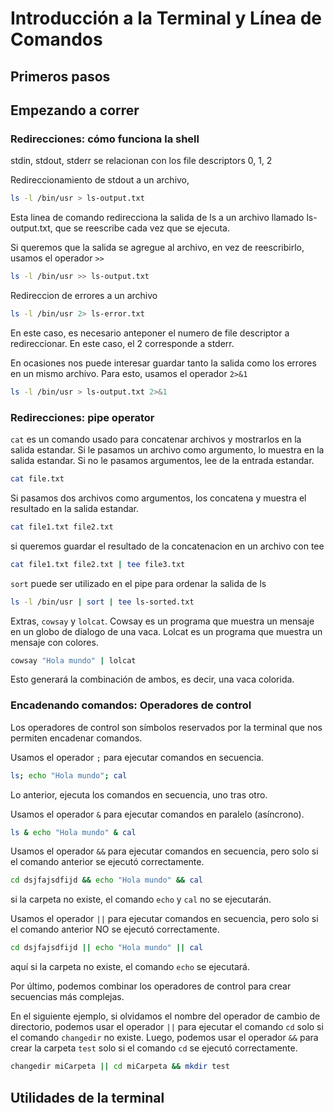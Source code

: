 # Introducción a la Terminal y Línea de Comandos

## Primeros pasos

## Empezando a correr

### Redirecciones: cómo funciona la shell

stdin, stdout, stderr se relacionan con los file descriptors 0, 1, 2

Redireccionamiento de stdout a un archivo,

```bash
ls -l /bin/usr > ls-output.txt
```

Esta linea de comando redirecciona la salida de ls a un archivo llamado ls-output.txt, que se reescribe cada vez que se ejecuta.

Si queremos que la salida se agregue al archivo, en vez de reescribirlo, usamos el operador `>>`

```bash
ls -l /bin/usr >> ls-output.txt
```

Redireccion de errores a un archivo

```bash
ls -l /bin/usr 2> ls-error.txt
```

En este caso, es necesario anteponer el numero de file descriptor a redireccionar. En este caso, el 2 corresponde a stderr.

En ocasiones nos puede interesar guardar tanto la salida como los errores en un mismo archivo. Para esto, usamos el operador `2>&1`

```bash
ls -l /bin/usr > ls-output.txt 2>&1
```

### Redirecciones: pipe operator

`cat` es un comando usado para concatenar archivos y mostrarlos en la salida estandar. Si le pasamos un archivo como argumento, lo muestra en la salida estandar. Si no le pasamos argumentos, lee de la entrada estandar.

```bash
cat file.txt
```

Si pasamos dos archivos como argumentos, los concatena y muestra el resultado en la salida estandar.

```bash
cat file1.txt file2.txt
```

si queremos guardar el resultado de la concatenacion en un archivo con tee

```bash
cat file1.txt file2.txt | tee file3.txt
```

`sort` puede ser utilizado en el pipe para ordenar la salida de ls

```bash
ls -l /bin/usr | sort | tee ls-sorted.txt
```

Extras, `cowsay` y `lolcat`. Cowsay es un programa que muestra un mensaje en un globo de dialogo de una vaca. Lolcat es un programa que muestra un mensaje con colores.

```bash
cowsay "Hola mundo" | lolcat
```

Esto generará la combinación de ambos, es decir, una vaca colorida.

### Encadenando comandos: Operadores de control

Los operadores de control son símbolos reservados por la terminal que nos permiten encadenar comandos.

Usamos el operador `;` para ejecutar comandos en secuencia.

```bash
ls; echo "Hola mundo"; cal
```

Lo anterior, ejecuta los comandos en secuencia, uno tras otro.

Usamos el operador `&` para ejecutar comandos en paralelo (asíncrono).

```bash
ls & echo "Hola mundo" & cal
```

Usamos el operador `&&` para ejecutar comandos en secuencia, pero solo si el comando anterior se ejecutó correctamente.

```bash
cd dsjfajsdfijd && echo "Hola mundo" && cal
```

si la carpeta no existe, el comando `echo` y `cal` no se ejecutarán.

Usamos el operador `||` para ejecutar comandos en secuencia, pero solo si el comando anterior NO se ejecutó correctamente.

```bash
cd dsjfajsdfijd || echo "Hola mundo" || cal
```

aquí si la carpeta no existe, el comando `echo` se ejecutará.

Por último, podemos combinar los operadores de control para crear secuencias más complejas.

En el siguiente ejemplo, si olvidamos el nombre del operador de cambio de directorio, podemos usar el operador `||` para ejecutar el comando `cd` solo si el comando `changedir` no existe. Luego, podemos usar el operador `&&` para crear la carpeta `test` solo si el comando `cd` se ejecutó correctamente.

```bash
changedir miCarpeta || cd miCarpeta && mkdir test
```

## Utilidades de la terminal
